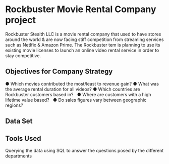 # Rockbuster Movie Rental Company project

Rockbuster Stealth LLC is a movie rental company that used to have stores around the world & are now facing stiff competition from streaming services such as Netlfix & Amazon Prime.
The Rockbuster tem is planning to use its existing movie licenses to launch an online video rental service in order to stay competitive. 

## Objectives for Company Strategy 

● Which  movies  contributed  the  most/least  to  revenue  gain? 
● What  was  the  average  rental  duration  for  all  videos? 
● Which  countries  are  Rockbuster  customers  based  in?   
● Where  are  customers  with  a  high  lifetime  value  based?   
● Do  sales  figures  vary  between  geographic  regions?  


## Data Set 


## Tools Used 

Querying the data using SQL to answer the questions posed by the different departments 
